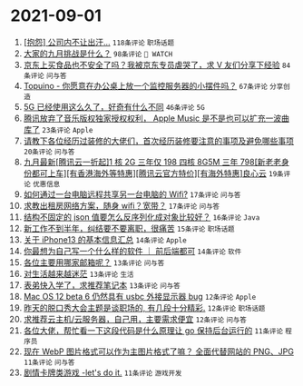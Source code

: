 # 2021-09-01

1. [[抱怨] 公司内不让出汗...](https://www.v2ex.com/t/799179) `118条评论` `职场话题`
1. [大家的九月挑战是什么？](https://www.v2ex.com/t/799180) `98条评论` ` WATCH`
1. [京东上买食品也不安全了吗？我被京东专员虐哭了，求 V 友们分享下经验](https://www.v2ex.com/t/799182) `84条评论` `问与答`
1. [Topuino - 你愿意在办公桌上放一个监控服务器的小摆件吗？](https://www.v2ex.com/t/799177) `67条评论` `分享创造`
1. [5G 已经使用这么久了，好奇有什么不同](https://www.v2ex.com/t/799240) `46条评论` `5G`
1. [腾讯放弃了音乐版权独家授权权利， Apple Music 是不是也可以扩充一波曲库了](https://www.v2ex.com/t/799200) `23条评论` `Apple`
1. [请教下各位经历过装修的大佬们，首次经历装修要注意的事项及避免哪些事项](https://www.v2ex.com/t/799191) `20条评论` `问与答`
1. [九月最新[腾讯云一折起]1 核 2G 三年仅 198 四核 8G5M 三年 798[新老老身份都可上车][有香港海外等特惠][腾讯云官方特价][有海外特惠]良心云](https://www.v2ex.com/t/799178) `19条评论` `优惠信息`
1. [如何通过一台电脑远程共享另一台电脑的 Wifi?](https://www.v2ex.com/t/799242) `17条评论` `问与答`
1. [求教出租房网络方案，随身 wifi？宽带？](https://www.v2ex.com/t/799193) `17条评论` `问与答`
1. [结构不固定的 json 值要怎么反序列化成对象比较好？](https://www.v2ex.com/t/799259) `16条评论` `Java`
1. [新工作不到半年，纠结要不要离职，很痛苦](https://www.v2ex.com/t/799174) `15条评论` `职场话题`
1. [关于 iPhone13 的基本信息汇总](https://www.v2ex.com/t/799194) `14条评论` `Apple`
1. [你最想为自己写一个什么样的软件 ｜ 前后端都可](https://www.v2ex.com/t/799181) `14条评论` `软件`
1. [各位主要用哪家邮箱呢？](https://www.v2ex.com/t/799255) `13条评论` `问与答`
1. [对生活越来越迷茫](https://www.v2ex.com/t/799245) `13条评论` `生活`
1. [表弟快入学了，求推荐笔记本](https://www.v2ex.com/t/799229) `13条评论` `问与答`
1. [Mac OS 12 beta 6 仍然具有 usbc 外接显示器 bug](https://www.v2ex.com/t/799219) `12条评论` `Apple`
1. [昨天的脱口秀大会主题是谈职场的, 有几段十分精彩.](https://www.v2ex.com/t/799210) `12条评论` `职场话题`
1. [求推荐云主机/云服务器，自己用，主要需求便宜](https://www.v2ex.com/t/799196) `12条评论` `问与答`
1. [各位大佬，帮忙看一下这段代码是什么原理让 go 保持后台运行的](https://www.v2ex.com/t/799257) `11条评论` `程序员`
1. [现在 WebP 图片格式可以作为主图片格式了嘛？ 全面代替网站的 PNG、JPG](https://www.v2ex.com/t/799214) `11条评论` `问与答`
1. [剧情卡牌类游戏 -let's do it.](https://www.v2ex.com/t/799208) `11条评论` `游戏开发`
